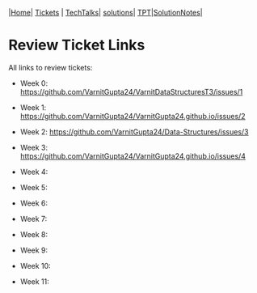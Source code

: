 |[Home](../Home)| [Tickets](.) | [TechTalks](.)| [solutions](../solutions)| [TPT](../TPT)|[SolutionNotes](../SolutionNotes)|
# Review Ticket Links
All links to review tickets:

- Week 0: https://github.com/VarnitGupta24/VarnitDataStructuresT3/issues/1


- Week 1: https://github.com/VarnitGupta24/VarnitGupta24.github.io/issues/2


- Week 2: https://github.com/VarnitGupta24/Data-Structures/issues/3


- Week 3: https://github.com/VarnitGupta24/VarnitGupta24.github.io/issues/4


- Week 4:


- Week 5:


- Week 6:


- Week 7:


- Week 8:


- Week 9:


- Week 10:


- Week 11:

